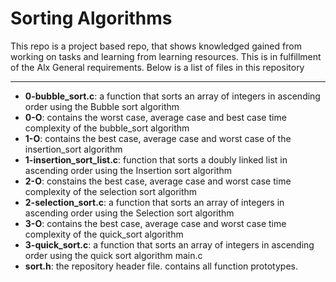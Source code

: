 # Sorting Algorithms
This repo is a project based repo, that shows knowledged gained from working on tasks and learning from learning resources.
This is in fulfillment of the Alx General requirements.
Below is a list of files in this repository

---
- **0-bubble_sort.c**: a function that sorts an array of integers in ascending order using the Bubble sort algorithm
- **0-O**: contains the worst case, average case and best case time complexity of the bubble_sort algorithm
- **1-O**: contains the best case, average case and worst case of the insertion_sort algorithm
- **1-insertion_sort_list.c**: function that sorts a doubly linked list in ascending order using the Insertion sort algorithm
- **2-O**: constains the best case, average case and worst case time complexity of the selection sort algorithm
- **2-selection_sort.c**: a function that sorts an array of integers in ascending order using the Selection sort algorithm
- **3-O**: contains the best case, average case and worst case time complexity of the quick_sort algorithm
- **3-quick_sort.c**: a function that sorts an array of integers in ascending order using the quick sort algorithm
main.c
- **sort.h**: the repository header file. contains all function prototypes.
